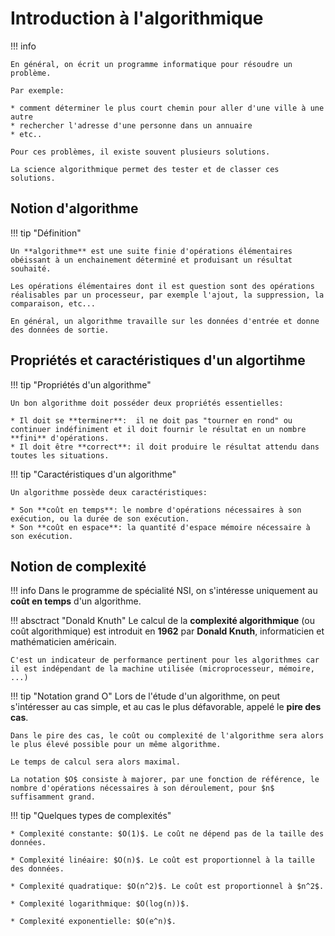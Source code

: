 # Introduction à l'algorithmique

!!! info

    En général, on écrit un programme informatique pour résoudre un problème. 
    
    Par exemple:

    * comment déterminer le plus court chemin pour aller d'une ville à une autre
    * rechercher l'adresse d'une personne dans un annuaire
    * etc..

    Pour ces problèmes, il existe souvent plusieurs solutions.

    La science algorithmique permet des tester et de classer ces solutions.

## Notion d'algorithme

!!! tip "Définition"

    Un **algorithme** est une suite finie d'opérations élémentaires obéissant à un enchainement déterminé et produisant un résultat souhaité.

    Les opérations élémentaires dont il est question sont des opérations réalisables par un processeur, par exemple l'ajout, la suppression, la comparaison, etc...

    En général, un algorithme travaille sur les données d'entrée et donne des données de sortie.

## Propriétés et caractéristiques d'un algortihme

!!! tip "Propriétés d'un algorithme"

    Un bon algorithme doit posséder deux propriétés essentielles:

    * Il doit se **terminer**:  il ne doit pas "tourner en rond" ou continuer indéfiniment et il doit fournir le résultat en un nombre **fini** d'opérations.
    * Il doit être **correct**: il doit produire le résultat attendu dans toutes les situations.

!!! tip "Caractéristiques d'un algorithme"

    Un algorithme possède deux caractéristiques:

    * Son **coût en temps**: le nombre d'opérations nécessaires à son exécution, ou la durée de son exécution.
    * Son **coût en espace**: la quantité d'espace mémoire nécessaire à son exécution.

## Notion de complexité

!!! info
    Dans le programme de spécialité NSI, on s'intéresse uniquement au **coût en temps** d'un algorithme.

!!! absctract "Donald Knuth"
    Le calcul de la **complexité algorithmique** (ou coût algorithmique) est introduit en **1962** par **Donald Knuth**, informaticien et mathématicien américain.

    C'est un indicateur de performance pertinent pour les algorithmes car il est indépendant de la machine utilisée (microprocesseur, mémoire, ...)

!!! tip "Notation grand O"
    Lors de l'étude d'un algorithme, on peut s'intéresser au cas simple, et au cas le plus défavorable, appelé le **pire des cas**.

    Dans le pire des cas, le coût ou complexité de l'algorithme sera alors le plus élevé possible pour un même algorithme.

    Le temps de calcul sera alors maximal.

    La notation $O$ consiste à majorer, par une fonction de référence, le nombre d'opérations nécessaires à son déroulement, pour $n$ suffisamment grand.

!!! tip "Quelques types de complexités"

    * Complexité constante: $O(1)$. Le coût ne dépend pas de la taille des données.

    * Complexité linéaire: $O(n)$. Le coût est proportionnel à la taille des données.

    * Complexité quadratique: $O(n^2)$. Le coût est proportionnel à $n^2$.

    * Complexité logarithmique: $O(log(n))$.

    * Complexité exponentielle: $O(e^n)$.
